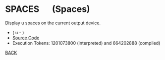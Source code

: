 # SPACES &emsp; (Spaces)
Display u spaces on the current output device.
* ( u - )
* [Source Code](../words/core/Spaces.cs)
* Execution Tokens: 1201073800 (interpreted) and 664202888 (compiled)


[BACK](builtins.md#Spaces)
